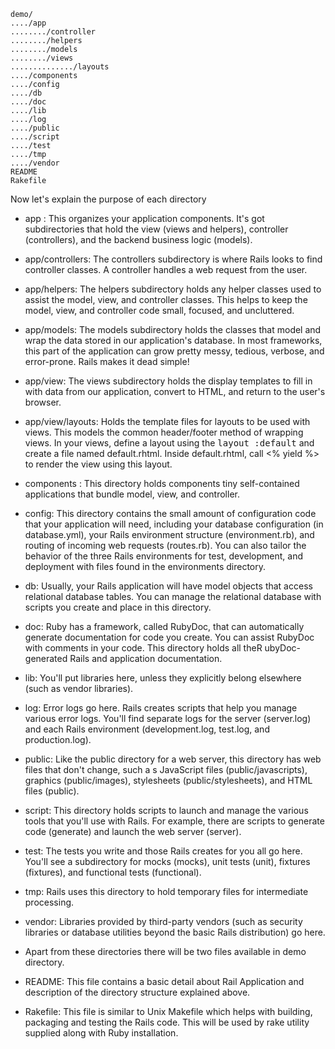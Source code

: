 ```
demo/
..../app
......../controller
......../helpers
......../models
......../views
............../layouts
..../components
..../config
..../db
..../doc
..../lib
..../log
..../public
..../script
..../test
..../tmp
..../vendor
README
Rakefile
```
Now let's explain the purpose of each directory

- app : This organizes your application components. It's got subdirectories that hold the view (views and helpers), controller (controllers), and the backend business logic (models).

- app/controllers: The controllers subdirectory is where Rails looks to find controller classes. A controller handles a web request from the user.

- app/helpers: The helpers subdirectory holds any helper classes used to assist the model, view, and controller classes. This helps to keep the model, view, and controller code small, focused, and uncluttered.

- app/models: The models subdirectory holds the classes that model and wrap the data stored in our application's database. In most frameworks, this part of the application can grow pretty messy, tedious, verbose, and error-prone. Rails makes it dead simple!

- app/view: The views subdirectory holds the display templates to fill in with data from our application, convert to HTML, and return to the user's browser.

- app/view/layouts: Holds the template files for layouts to be used with views. This models the common header/footer method of wrapping views. In your views, define a layout using the <tt>layout :default</tt> and create a file named default.rhtml. Inside default.rhtml, call <% yield %> to render the view using this layout.

- components : This directory holds components tiny self-contained applications that bundle model, view, and controller.

- config: This directory contains the small amount of configuration code that your application will need, including your database configuration (in database.yml), your Rails environment structure (environment.rb), and routing of incoming web requests (routes.rb). You can also tailor the behavior of the three Rails environments for test, development, and deployment with files found in the environments directory.

- db: Usually, your Rails application will have model objects that access relational database tables. You can manage the relational database with scripts you create and place in this directory.

- doc: Ruby has a framework, called RubyDoc, that can automatically generate documentation for code you create. You can assist RubyDoc with comments in your code. This directory holds all theR ubyDoc-generated Rails and application documentation.

- lib: You'll put libraries here, unless they explicitly belong elsewhere (such as vendor libraries).

- log: Error logs go here. Rails creates scripts that help you manage various error logs. You'll find separate logs for the server (server.log) and each Rails environment (development.log, test.log, and production.log).

- public: Like the public directory for a web server, this directory has web files that don't change, such a s JavaScript files (public/javascripts), graphics (public/images), stylesheets (public/stylesheets), and HTML files (public).

- script: This directory holds scripts to launch and manage the various tools that you'll use with Rails. For example, there are scripts to generate code (generate) and launch the web server (server).

- test: The tests you write and those Rails creates for you all go here. You'll see a subdirectory for mocks (mocks), unit tests (unit), fixtures (fixtures), and functional tests (functional).

- tmp: Rails uses this directory to hold temporary files for intermediate processing.

- vendor: Libraries provided by third-party vendors (such as security libraries or database utilities beyond the basic Rails distribution) go here.

- Apart from these directories there will be two files available in demo directory.

- README: This file contains a basic detail about Rail Application and description of the directory structure explained above.

- Rakefile: This file is similar to Unix Makefile which helps with building, packaging and testing the Rails code. This will be used by rake utility supplied along with Ruby installation.
